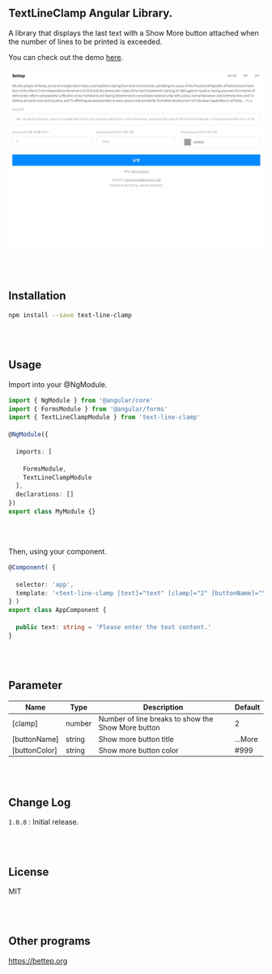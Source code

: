 ## TextLineClamp Angular Library.

A library that displays the last text with a Show More button attached when the number of lines to be printed is exceeded.

You can check out the demo <a href="https://bettep.org/text-line-clamp">here</a>.

![Excute](https://raw.githubusercontent.com/Hongdaesik/TextLineClamp/master/DEMO.gif)

<br><br>

## Installation

```bash
npm install --save text-line-clamp
```

<br><br>

## Usage

Import into your @NgModule.
```typescript
import { NgModule } from '@angular/core'
import { FormsModule } from '@angular/forms'
import { TextLineClampModule } from 'text-line-clamp'

@NgModule({

  imports: [

    FormsModule,
    TextLineClampModule
  ],
  declarations: []
})
export class MyModule {}
```

<br><br>

Then, using your component.
```typescript
@Component( {

  selector: 'app',
  template: '<text-line-clamp [text]="text" [clamp]="2" [buttonName]="\'...More\'" [buttonColor]="\'#999\'"></text-line-clamp>'
} )
export class AppComponent {

  public text: string = 'Please enter the text content.'
}
```

<br><br>

## Parameter
|Name|Type|Description|Default|
|---|---|---|---|
|[clamp]|number|Number of line breaks to show the Show More button|2|
|[buttonName]|string|Show more button title|...More|
|[buttonColor]|string|Show more button color|#999|

<br><br>

## Change Log

`1.0.0` : Initial release.

<br><br>

## License

MIT

<br><br>

## Other programs

<https://bettep.org>